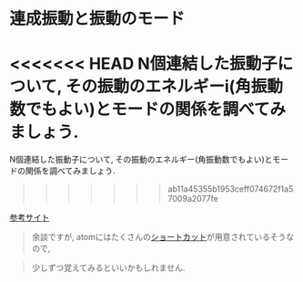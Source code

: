 # 連成振動と振動のモード

<<<<<<< HEAD
N個連結した振動子について, その振動のエネルギーi(角振動数でもよい)とモードの関係を調べてみましょう.
=======
N個連結した振動子について, その振動のエネルギー(角振動数でもよい)とモードの関係を調べてみましょう.
>>>>>>> ab11a45355b1953ceff074672f1a57009a2077fe

[参考サイト](http://www1.kiy.jp/~yoka/gameland/Oscillator/Oscillation.html)

> 余談ですが, atomにはたくさんの[ショートカット](https://qiita.com/YusukeHosonuma/items/0f687b16f0d5eeb0c18f)が用意されているそうなので,

> 少しずつ覚えてみるといいかもしれません.
